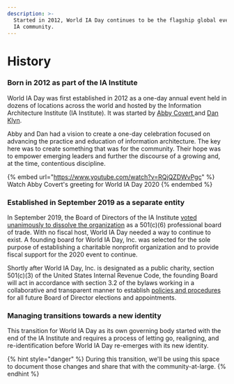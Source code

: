 ```yaml
---
description: >-
  Started in 2012, World IA Day continues to be the flagship global event in the
  IA community.
---
```


# History

### Born in 2012 as part of the IA Institute

World IA Day was first established in 2012 as a one-day annual event held in dozens of locations across the world and hosted by the Information Architecture Institute (IA Institute). It was started by [Abby Covert ](http://abbytheia.com)and [Dan Klyn](http://understandinggroup.com/team/dan-klyn/).

Abby and Dan had a vision to create a one-day celebration focused on advancing the practice and education of information architecture. The key here was to create something that was for the community. Their hope was to empower emerging leaders and further the discourse of a growing and, at the time, contentious discipline.

{% embed url="https://www.youtube.com/watch?v=RQjQZDWvPgc" %}
Watch Abby Covert's greeting for World IA Day 2020
{% endembed %}

### Established in September 2019 as a separate entity

In September 2019, the Board of Directors of the IA Institute [voted unanimously to dissolve the organization](https://mailchi.mp/iainstitute.org/letter-to-members-the-future-of-the-iai-3377425) as a 501(c)(6) professional board of trade. With no fiscal host, World IA Day needed a way to continue to exist. A founding board for World IA Day, Inc. was selected for the sole purpose of establishing a charitable nonprofit organization and to provide fiscal support for the 2020 event to continue.

Shortly after World IA Day, Inc. is designated as a public charity, section 501(c)(3) of the United States Internal Revenue Code, the founding Board will act in accordance with section 3.2 of the bylaws working in a collaborative and transparent manner to establish [policies and procedures](https://app.gitbook.com/@wiad/s/governance/\~/edit/drafts/-LqgVpBiP4lk\_owVUCTP/governance/privacy-policy) for all future Board of Director elections and appointments.

### Managing transitions towards a new identity

This transition for World IA Day as its own governing body started with the end of the IA Institute and requires a process of letting go, realigning, and re-identification before World IA Day re-emerges with its new identity.

{% hint style="danger" %}
During this transition, we'll be using this space to document those changes and share that with the community-at-large.
{% endhint %}
